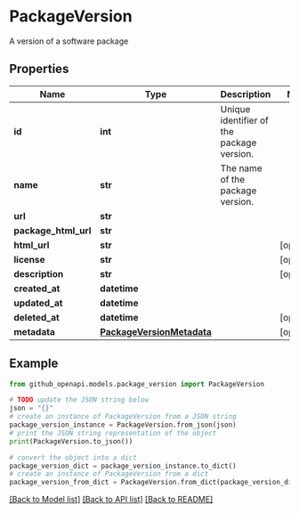 # PackageVersion

A version of a software package

## Properties

Name | Type | Description | Notes
------------ | ------------- | ------------- | -------------
**id** | **int** | Unique identifier of the package version. | 
**name** | **str** | The name of the package version. | 
**url** | **str** |  | 
**package_html_url** | **str** |  | 
**html_url** | **str** |  | [optional] 
**license** | **str** |  | [optional] 
**description** | **str** |  | [optional] 
**created_at** | **datetime** |  | 
**updated_at** | **datetime** |  | 
**deleted_at** | **datetime** |  | [optional] 
**metadata** | [**PackageVersionMetadata**](PackageVersionMetadata.md) |  | [optional] 

## Example

```python
from github_openapi.models.package_version import PackageVersion

# TODO update the JSON string below
json = "{}"
# create an instance of PackageVersion from a JSON string
package_version_instance = PackageVersion.from_json(json)
# print the JSON string representation of the object
print(PackageVersion.to_json())

# convert the object into a dict
package_version_dict = package_version_instance.to_dict()
# create an instance of PackageVersion from a dict
package_version_from_dict = PackageVersion.from_dict(package_version_dict)
```
[[Back to Model list]](../README.md#documentation-for-models) [[Back to API list]](../README.md#documentation-for-api-endpoints) [[Back to README]](../README.md)


